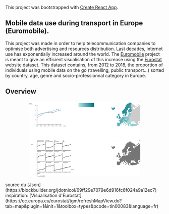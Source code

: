 This project was bootstrapped with [Create React App](https://github.com/facebookincubator/create-react-app).
## Mobile data use during transport in Europe (Euromobile).
This project was made in order to help telecommunication companies to optimise both advertising and resources distribution. Last decades, internet use has exponentially increased around the world. The [Euromobile]() project is meant to give an efficient visualisation of this increase using the [Eurostat](https://ec.europa.eu/eurostat/fr/data/database) website dataset. This dataset contains, from 2012 to 2018, the proportion of individuals using mobile data on the go (travelling, public transport...) sorted by country, age, genre and socio-professionnal category in Europe.
## Overview
<p align="center">
	<img src="src/appercu.png" width="70%" height="auto"/>
</p>
source du [Json](https://blockbuilder.org/jdotnicol/69ff29e7079e6d916fc6f024a9a12ec7)
inspiration: [Visualisation d'Eurostat](https://ec.europa.eu/eurostat/tgm/refreshMapView.do?tab=map&plugin=1&init=1&toolbox=types&pcode=tin00083&language=fr)
